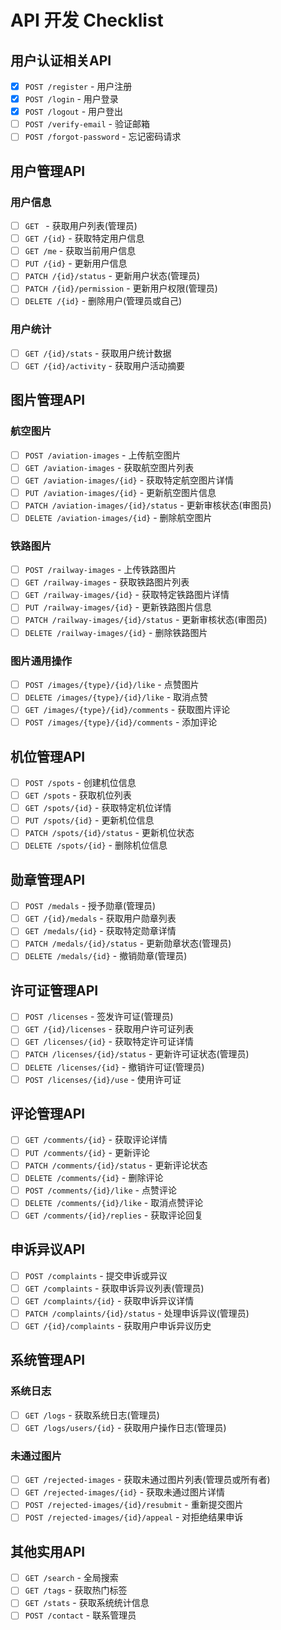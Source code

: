 # API 开发 Checklist

## 用户认证相关API
- [x] `POST /register` - 用户注册
- [x] `POST /login` - 用户登录
- [x] `POST /logout` - 用户登出
- [ ] `POST /verify-email` - 验证邮箱
- [ ] `POST /forgot-password` - 忘记密码请求

## 用户管理API
### 用户信息
- [ ] `GET ` - 获取用户列表(管理员)
- [ ] `GET /{id}` - 获取特定用户信息
- [ ] `GET /me` - 获取当前用户信息
- [ ] `PUT /{id}` - 更新用户信息
- [ ] `PATCH /{id}/status` - 更新用户状态(管理员)
- [ ] `PATCH /{id}/permission` - 更新用户权限(管理员)
- [ ] `DELETE /{id}` - 删除用户(管理员或自己)

### 用户统计
- [ ] `GET /{id}/stats` - 获取用户统计数据
- [ ] `GET /{id}/activity` - 获取用户活动摘要

## 图片管理API
### 航空图片
- [ ] `POST /aviation-images` - 上传航空图片
- [ ] `GET /aviation-images` - 获取航空图片列表
- [ ] `GET /aviation-images/{id}` - 获取特定航空图片详情
- [ ] `PUT /aviation-images/{id}` - 更新航空图片信息
- [ ] `PATCH /aviation-images/{id}/status` - 更新审核状态(审图员)
- [ ] `DELETE /aviation-images/{id}` - 删除航空图片

### 铁路图片
- [ ] `POST /railway-images` - 上传铁路图片
- [ ] `GET /railway-images` - 获取铁路图片列表
- [ ] `GET /railway-images/{id}` - 获取特定铁路图片详情
- [ ] `PUT /railway-images/{id}` - 更新铁路图片信息
- [ ] `PATCH /railway-images/{id}/status` - 更新审核状态(审图员)
- [ ] `DELETE /railway-images/{id}` - 删除铁路图片

### 图片通用操作
- [ ] `POST /images/{type}/{id}/like` - 点赞图片
- [ ] `DELETE /images/{type}/{id}/like` - 取消点赞
- [ ] `GET /images/{type}/{id}/comments` - 获取图片评论
- [ ] `POST /images/{type}/{id}/comments` - 添加评论

## 机位管理API
- [ ] `POST /spots` - 创建机位信息
- [ ] `GET /spots` - 获取机位列表
- [ ] `GET /spots/{id}` - 获取特定机位详情
- [ ] `PUT /spots/{id}` - 更新机位信息
- [ ] `PATCH /spots/{id}/status` - 更新机位状态
- [ ] `DELETE /spots/{id}` - 删除机位信息

## 勋章管理API
- [ ] `POST /medals` - 授予勋章(管理员)
- [ ] `GET /{id}/medals` - 获取用户勋章列表
- [ ] `GET /medals/{id}` - 获取特定勋章详情
- [ ] `PATCH /medals/{id}/status` - 更新勋章状态(管理员)
- [ ] `DELETE /medals/{id}` - 撤销勋章(管理员)

## 许可证管理API
- [ ] `POST /licenses` - 签发许可证(管理员)
- [ ] `GET /{id}/licenses` - 获取用户许可证列表
- [ ] `GET /licenses/{id}` - 获取特定许可证详情
- [ ] `PATCH /licenses/{id}/status` - 更新许可证状态(管理员)
- [ ] `DELETE /licenses/{id}` - 撤销许可证(管理员)
- [ ] `POST /licenses/{id}/use` - 使用许可证

## 评论管理API
- [ ] `GET /comments/{id}` - 获取评论详情
- [ ] `PUT /comments/{id}` - 更新评论
- [ ] `PATCH /comments/{id}/status` - 更新评论状态
- [ ] `DELETE /comments/{id}` - 删除评论
- [ ] `POST /comments/{id}/like` - 点赞评论
- [ ] `DELETE /comments/{id}/like` - 取消点赞评论
- [ ] `GET /comments/{id}/replies` - 获取评论回复

## 申诉异议API
- [ ] `POST /complaints` - 提交申诉或异议
- [ ] `GET /complaints` - 获取申诉异议列表(管理员)
- [ ] `GET /complaints/{id}` - 获取申诉异议详情
- [ ] `PATCH /complaints/{id}/status` - 处理申诉异议(管理员)
- [ ] `GET /{id}/complaints` - 获取用户申诉异议历史

## 系统管理API
### 系统日志
- [ ] `GET /logs` - 获取系统日志(管理员)
- [ ] `GET /logs/users/{id}` - 获取用户操作日志(管理员)

### 未通过图片
- [ ] `GET /rejected-images` - 获取未通过图片列表(管理员或所有者)
- [ ] `GET /rejected-images/{id}` - 获取未通过图片详情
- [ ] `POST /rejected-images/{id}/resubmit` - 重新提交图片
- [ ] `POST /rejected-images/{id}/appeal` - 对拒绝结果申诉

## 其他实用API
- [ ] `GET /search` - 全局搜索
- [ ] `GET /tags` - 获取热门标签
- [ ] `GET /stats` - 获取系统统计信息
- [ ] `POST /contact` - 联系管理员